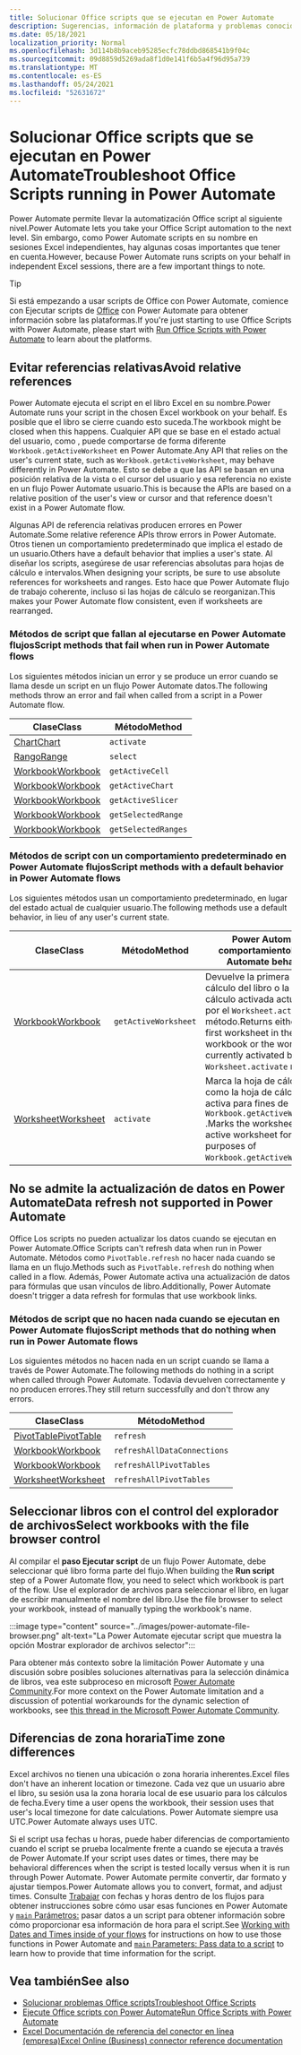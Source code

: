 ```yaml
---
title: Solucionar Office scripts que se ejecutan en Power Automate
description: Sugerencias, información de plataforma y problemas conocidos con la integración entre Office scripts y Power Automate.
ms.date: 05/18/2021
localization_priority: Normal
ms.openlocfilehash: 3d114b8b9aceb95285ecfc78ddbd868541b9f04c
ms.sourcegitcommit: 09d8859d5269ada8f1d0e141f6b5a4f96d95a739
ms.translationtype: MT
ms.contentlocale: es-ES
ms.lasthandoff: 05/24/2021
ms.locfileid: "52631672"
---
```

# <a name="troubleshoot-office-scripts-running-in-power-automate"></a><span data-ttu-id="a4c24-103">Solucionar Office scripts que se ejecutan en Power Automate</span><span class="sxs-lookup"><span data-stu-id="a4c24-103">Troubleshoot Office Scripts running in Power Automate</span></span>

<span data-ttu-id="a4c24-104">Power Automate permite llevar la automatización Office script al siguiente nivel.</span><span class="sxs-lookup"><span data-stu-id="a4c24-104">Power Automate lets you take your Office Script automation to the next level.</span></span> <span data-ttu-id="a4c24-105">Sin embargo, como Power Automate scripts en su nombre en sesiones Excel independientes, hay algunas cosas importantes que tener en cuenta.</span><span class="sxs-lookup"><span data-stu-id="a4c24-105">However, because Power Automate runs scripts on your behalf in independent Excel sessions, there are a few important things to note.</span></span>

> [!TIP]
> <span data-ttu-id="a4c24-106">Si está empezando a usar scripts de Office con Power Automate, comience con Ejecutar scripts de [Office](../develop/power-automate-integration.md) con Power Automate para obtener información sobre las plataformas.</span><span class="sxs-lookup"><span data-stu-id="a4c24-106">If you're just starting to use Office Scripts with Power Automate, please start with [Run Office Scripts with Power Automate](../develop/power-automate-integration.md) to learn about the platforms.</span></span>

## <a name="avoid-relative-references"></a><span data-ttu-id="a4c24-107">Evitar referencias relativas</span><span class="sxs-lookup"><span data-stu-id="a4c24-107">Avoid relative references</span></span>

<span data-ttu-id="a4c24-108">Power Automate ejecuta el script en el libro Excel en su nombre.</span><span class="sxs-lookup"><span data-stu-id="a4c24-108">Power Automate runs your script in the chosen Excel workbook on your behalf.</span></span> <span data-ttu-id="a4c24-109">Es posible que el libro se cierre cuando esto suceda.</span><span class="sxs-lookup"><span data-stu-id="a4c24-109">The workbook might be closed when this happens.</span></span> <span data-ttu-id="a4c24-110">Cualquier API que se base en el estado actual del usuario, como , puede comportarse de forma diferente `Workbook.getActiveWorksheet` en Power Automate.</span><span class="sxs-lookup"><span data-stu-id="a4c24-110">Any API that relies on the user's current state, such as `Workbook.getActiveWorksheet`, may behave differently in Power Automate.</span></span> <span data-ttu-id="a4c24-111">Esto se debe a que las API se basan en una posición relativa de la vista o el cursor del usuario y esa referencia no existe en un flujo Power Automate usuario.</span><span class="sxs-lookup"><span data-stu-id="a4c24-111">This is because the APIs are based on a relative position of the user's view or cursor and that reference doesn't exist in a Power Automate flow.</span></span>

<span data-ttu-id="a4c24-112">Algunas API de referencia relativas producen errores en Power Automate.</span><span class="sxs-lookup"><span data-stu-id="a4c24-112">Some relative reference APIs throw errors in Power Automate.</span></span> <span data-ttu-id="a4c24-113">Otros tienen un comportamiento predeterminado que implica el estado de un usuario.</span><span class="sxs-lookup"><span data-stu-id="a4c24-113">Others have a default behavior that implies a user's state.</span></span> <span data-ttu-id="a4c24-114">Al diseñar los scripts, asegúrese de usar referencias absolutas para hojas de cálculo e intervalos.</span><span class="sxs-lookup"><span data-stu-id="a4c24-114">When designing your scripts, be sure to use absolute references for worksheets and ranges.</span></span> <span data-ttu-id="a4c24-115">Esto hace que Power Automate flujo de trabajo coherente, incluso si las hojas de cálculo se reorganizan.</span><span class="sxs-lookup"><span data-stu-id="a4c24-115">This makes your Power Automate flow consistent, even if worksheets are rearranged.</span></span>

### <a name="script-methods-that-fail-when-run-in-power-automate-flows"></a><span data-ttu-id="a4c24-116">Métodos de script que fallan al ejecutarse en Power Automate flujos</span><span class="sxs-lookup"><span data-stu-id="a4c24-116">Script methods that fail when run in Power Automate flows</span></span>

<span data-ttu-id="a4c24-117">Los siguientes métodos inician un error y se produce un error cuando se llama desde un script en un flujo Power Automate datos.</span><span class="sxs-lookup"><span data-stu-id="a4c24-117">The following methods throw an error and fail when called from a script in a Power Automate flow.</span></span>

| <span data-ttu-id="a4c24-118">Clase</span><span class="sxs-lookup"><span data-stu-id="a4c24-118">Class</span></span> | <span data-ttu-id="a4c24-119">Método</span><span class="sxs-lookup"><span data-stu-id="a4c24-119">Method</span></span> |
|--|--|
| [<span data-ttu-id="a4c24-120">Chart</span><span class="sxs-lookup"><span data-stu-id="a4c24-120">Chart</span></span>](/javascript/api/office-scripts/excelscript/excelscript.chart) | `activate` |
| [<span data-ttu-id="a4c24-121">Rango</span><span class="sxs-lookup"><span data-stu-id="a4c24-121">Range</span></span>](/javascript/api/office-scripts/excelscript/excelscript.range) | `select` |
| [<span data-ttu-id="a4c24-122">Workbook</span><span class="sxs-lookup"><span data-stu-id="a4c24-122">Workbook</span></span>](/javascript/api/office-scripts/excelscript/excelscript.workbook) | `getActiveCell` |
| [<span data-ttu-id="a4c24-123">Workbook</span><span class="sxs-lookup"><span data-stu-id="a4c24-123">Workbook</span></span>](/javascript/api/office-scripts/excelscript/excelscript.workbook) | `getActiveChart` |
| [<span data-ttu-id="a4c24-124">Workbook</span><span class="sxs-lookup"><span data-stu-id="a4c24-124">Workbook</span></span>](/javascript/api/office-scripts/excelscript/excelscript.workbook) | `getActiveSlicer` |
| [<span data-ttu-id="a4c24-125">Workbook</span><span class="sxs-lookup"><span data-stu-id="a4c24-125">Workbook</span></span>](/javascript/api/office-scripts/excelscript/excelscript.workbook) | `getSelectedRange` |
| [<span data-ttu-id="a4c24-126">Workbook</span><span class="sxs-lookup"><span data-stu-id="a4c24-126">Workbook</span></span>](/javascript/api/office-scripts/excelscript/excelscript.workbook) | `getSelectedRanges` |

### <a name="script-methods-with-a-default-behavior-in-power-automate-flows"></a><span data-ttu-id="a4c24-127">Métodos de script con un comportamiento predeterminado en Power Automate flujos</span><span class="sxs-lookup"><span data-stu-id="a4c24-127">Script methods with a default behavior in Power Automate flows</span></span>

<span data-ttu-id="a4c24-128">Los siguientes métodos usan un comportamiento predeterminado, en lugar del estado actual de cualquier usuario.</span><span class="sxs-lookup"><span data-stu-id="a4c24-128">The following methods use a default behavior, in lieu of any user's current state.</span></span>

| <span data-ttu-id="a4c24-129">Clase</span><span class="sxs-lookup"><span data-stu-id="a4c24-129">Class</span></span> | <span data-ttu-id="a4c24-130">Método</span><span class="sxs-lookup"><span data-stu-id="a4c24-130">Method</span></span> | <span data-ttu-id="a4c24-131">Power Automate comportamiento</span><span class="sxs-lookup"><span data-stu-id="a4c24-131">Power Automate behavior</span></span> |
|--|--|--|
| [<span data-ttu-id="a4c24-132">Workbook</span><span class="sxs-lookup"><span data-stu-id="a4c24-132">Workbook</span></span>](/javascript/api/office-scripts/excelscript/excelscript.workbook) | `getActiveWorksheet` | <span data-ttu-id="a4c24-133">Devuelve la primera hoja de cálculo del libro o la hoja de cálculo activada actualmente por el `Worksheet.activate` método.</span><span class="sxs-lookup"><span data-stu-id="a4c24-133">Returns either the first worksheet in the workbook or the worksheet currently activated by the `Worksheet.activate` method.</span></span> |
| [<span data-ttu-id="a4c24-134">Worksheet</span><span class="sxs-lookup"><span data-stu-id="a4c24-134">Worksheet</span></span>](/javascript/api/office-scripts/excelscript/excelscript.worksheet) | `activate` | <span data-ttu-id="a4c24-135">Marca la hoja de cálculo como la hoja de cálculo activa para fines de `Workbook.getActiveWorksheet` .</span><span class="sxs-lookup"><span data-stu-id="a4c24-135">Marks the worksheet as the active worksheet for purposes of `Workbook.getActiveWorksheet`.</span></span> |

## <a name="data-refresh-not-supported-in-power-automate"></a><span data-ttu-id="a4c24-136">No se admite la actualización de datos en Power Automate</span><span class="sxs-lookup"><span data-stu-id="a4c24-136">Data refresh not supported in Power Automate</span></span>

<span data-ttu-id="a4c24-137">Office Los scripts no pueden actualizar los datos cuando se ejecutan en Power Automate.</span><span class="sxs-lookup"><span data-stu-id="a4c24-137">Office Scripts can't refresh data when run in Power Automate.</span></span> <span data-ttu-id="a4c24-138">Métodos como `PivotTable.refresh` no hacer nada cuando se llama en un flujo.</span><span class="sxs-lookup"><span data-stu-id="a4c24-138">Methods such as `PivotTable.refresh` do nothing when called in a flow.</span></span> <span data-ttu-id="a4c24-139">Además, Power Automate activa una actualización de datos para fórmulas que usan vínculos de libro.</span><span class="sxs-lookup"><span data-stu-id="a4c24-139">Additionally, Power Automate doesn't trigger a data refresh for formulas that use workbook links.</span></span>

### <a name="script-methods-that-do-nothing-when-run-in-power-automate-flows"></a><span data-ttu-id="a4c24-140">Métodos de script que no hacen nada cuando se ejecutan en Power Automate flujos</span><span class="sxs-lookup"><span data-stu-id="a4c24-140">Script methods that do nothing when run in Power Automate flows</span></span>

<span data-ttu-id="a4c24-141">Los siguientes métodos no hacen nada en un script cuando se llama a través de Power Automate.</span><span class="sxs-lookup"><span data-stu-id="a4c24-141">The following methods do nothing in a script when called through Power Automate.</span></span> <span data-ttu-id="a4c24-142">Todavía devuelven correctamente y no producen errores.</span><span class="sxs-lookup"><span data-stu-id="a4c24-142">They still return successfully and don't throw any errors.</span></span>

| <span data-ttu-id="a4c24-143">Clase</span><span class="sxs-lookup"><span data-stu-id="a4c24-143">Class</span></span> | <span data-ttu-id="a4c24-144">Método</span><span class="sxs-lookup"><span data-stu-id="a4c24-144">Method</span></span> |
|--|--|
| [<span data-ttu-id="a4c24-145">PivotTable</span><span class="sxs-lookup"><span data-stu-id="a4c24-145">PivotTable</span></span>](/javascript/api/office-scripts/excelscript/excelscript.pivottable) | `refresh` |
| [<span data-ttu-id="a4c24-146">Workbook</span><span class="sxs-lookup"><span data-stu-id="a4c24-146">Workbook</span></span>](/javascript/api/office-scripts/excelscript/excelscript.workbook) | `refreshAllDataConnections` |
| [<span data-ttu-id="a4c24-147">Workbook</span><span class="sxs-lookup"><span data-stu-id="a4c24-147">Workbook</span></span>](/javascript/api/office-scripts/excelscript/excelscript.workbook) | `refreshAllPivotTables` |
| [<span data-ttu-id="a4c24-148">Worksheet</span><span class="sxs-lookup"><span data-stu-id="a4c24-148">Worksheet</span></span>](/javascript/api/office-scripts/excelscript/excelscript.worksheet) | `refreshAllPivotTables` |

## <a name="select-workbooks-with-the-file-browser-control"></a><span data-ttu-id="a4c24-149">Seleccionar libros con el control del explorador de archivos</span><span class="sxs-lookup"><span data-stu-id="a4c24-149">Select workbooks with the file browser control</span></span>

<span data-ttu-id="a4c24-150">Al compilar el **paso Ejecutar script** de un flujo Power Automate, debe seleccionar qué libro forma parte del flujo.</span><span class="sxs-lookup"><span data-stu-id="a4c24-150">When building the **Run script** step of a Power Automate flow, you need to select which workbook is part of the flow.</span></span> <span data-ttu-id="a4c24-151">Use el explorador de archivos para seleccionar el libro, en lugar de escribir manualmente el nombre del libro.</span><span class="sxs-lookup"><span data-stu-id="a4c24-151">Use the file browser to select your workbook, instead of manually typing the workbook's name.</span></span>

:::image type="content" source="../images/power-automate-file-browser.png" alt-text="La Power Automate ejecutar script que muestra la opción Mostrar explorador de archivos selector":::

<span data-ttu-id="a4c24-153">Para obtener más contexto sobre la limitación Power Automate y una discusión sobre posibles soluciones alternativas para la selección dinámica de libros, vea este subproceso en microsoft [Power Automate Community](https://powerusers.microsoft.com/t5/Power-Automate-Ideas/Allow-for-dynamic-quot-file-quot-value-for-excel-quot-get-a-row/idi-p/103091#).</span><span class="sxs-lookup"><span data-stu-id="a4c24-153">For more context on the Power Automate limitation and a discussion of potential workarounds for the dynamic selection of workbooks, see [this thread in the Microsoft Power Automate Community](https://powerusers.microsoft.com/t5/Power-Automate-Ideas/Allow-for-dynamic-quot-file-quot-value-for-excel-quot-get-a-row/idi-p/103091#).</span></span>

## <a name="time-zone-differences"></a><span data-ttu-id="a4c24-154">Diferencias de zona horaria</span><span class="sxs-lookup"><span data-stu-id="a4c24-154">Time zone differences</span></span>

<span data-ttu-id="a4c24-155">Excel archivos no tienen una ubicación o zona horaria inherentes.</span><span class="sxs-lookup"><span data-stu-id="a4c24-155">Excel files don't have an inherent location or timezone.</span></span> <span data-ttu-id="a4c24-156">Cada vez que un usuario abre el libro, su sesión usa la zona horaria local de ese usuario para los cálculos de fecha.</span><span class="sxs-lookup"><span data-stu-id="a4c24-156">Every time a user opens the workbook, their session uses that user's local timezone for date calculations.</span></span> <span data-ttu-id="a4c24-157">Power Automate siempre usa UTC.</span><span class="sxs-lookup"><span data-stu-id="a4c24-157">Power Automate always uses UTC.</span></span>

<span data-ttu-id="a4c24-158">Si el script usa fechas u horas, puede haber diferencias de comportamiento cuando el script se prueba localmente frente a cuando se ejecuta a través de Power Automate.</span><span class="sxs-lookup"><span data-stu-id="a4c24-158">If your script uses dates or times, there may be behavioral differences when the script is tested locally versus when it is run through Power Automate.</span></span> <span data-ttu-id="a4c24-159">Power Automate permite convertir, dar formato y ajustar tiempos.</span><span class="sxs-lookup"><span data-stu-id="a4c24-159">Power Automate allows you to convert, format, and adjust times.</span></span> <span data-ttu-id="a4c24-160">Consulte [Trabajar](https://flow.microsoft.com/blog/working-with-dates-and-times/) con fechas y horas dentro de los flujos para obtener instrucciones sobre cómo usar esas funciones en Power Automate y [ `main` Parámetros:](../develop/power-automate-integration.md#main-parameters-pass-data-to-a-script) pasar datos a un script para obtener información sobre cómo proporcionar esa información de hora para el script.</span><span class="sxs-lookup"><span data-stu-id="a4c24-160">See [Working with Dates and Times inside of your flows](https://flow.microsoft.com/blog/working-with-dates-and-times/) for instructions on how to use those functions in Power Automate and [`main` Parameters: Pass data to a script](../develop/power-automate-integration.md#main-parameters-pass-data-to-a-script) to learn how to provide that time information for the script.</span></span>

## <a name="see-also"></a><span data-ttu-id="a4c24-161">Vea también</span><span class="sxs-lookup"><span data-stu-id="a4c24-161">See also</span></span>

- [<span data-ttu-id="a4c24-162">Solucionar problemas Office scripts</span><span class="sxs-lookup"><span data-stu-id="a4c24-162">Troubleshoot Office Scripts</span></span>](troubleshooting.md)
- [<span data-ttu-id="a4c24-163">Ejecute Office scripts con Power Automate</span><span class="sxs-lookup"><span data-stu-id="a4c24-163">Run Office Scripts with Power Automate</span></span>](../develop/power-automate-integration.md)
- [<span data-ttu-id="a4c24-164">Excel Documentación de referencia del conector en línea (empresa)</span><span class="sxs-lookup"><span data-stu-id="a4c24-164">Excel Online (Business) connector reference documentation</span></span>](/connectors/excelonlinebusiness/)
